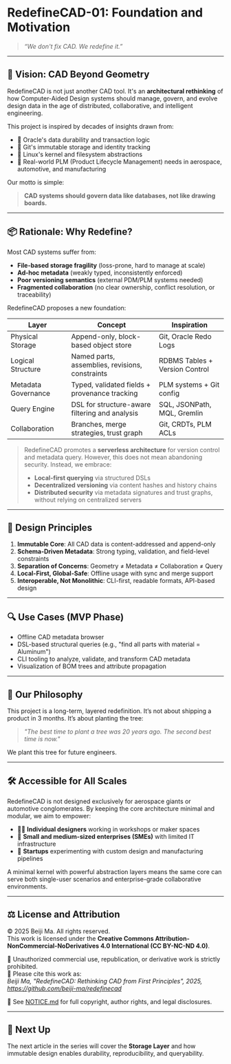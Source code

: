 # RedefineCAD-01: Foundation and Motivation

> *“We don't fix CAD. We redefine it.”*

---

## 🚀 Vision: CAD Beyond Geometry

RedefineCAD is not just another CAD tool. It's an **architectural rethinking** of how Computer-Aided Design systems should manage, govern, and evolve design data in the age of distributed, collaborative, and intelligent engineering.

This project is inspired by decades of insights drawn from:
- 🧱 Oracle's data durability and transaction logic
- 🌳 Git's immutable storage and identity tracking
- 🧠 Linux's kernel and filesystem abstractions
- 📀 Real-world PLM (Product Lifecycle Management) needs in aerospace, automotive, and manufacturing

Our motto is simple:
> **CAD systems should govern data like databases, not like drawing boards.**

---

## 📦 Rationale: Why Redefine?

Most CAD systems suffer from:
- **File-based storage fragility** (loss-prone, hard to manage at scale)
- **Ad-hoc metadata** (weakly typed, inconsistently enforced)
- **Poor versioning semantics** (external PDM/PLM systems needed)
- **Fragmented collaboration** (no clear ownership, conflict resolution, or traceability)

RedefineCAD proposes a new foundation:

| Layer               | Concept                                        | Inspiration                            |
|---------------------|------------------------------------------------|----------------------------------------|
| Physical Storage    | Append-only, block-based object store          | Git, Oracle Redo Logs                  |
| Logical Structure   | Named parts, assemblies, revisions, constraints| RDBMS Tables + Version Control         |
| Metadata Governance | Typed, validated fields + provenance tracking  | PLM systems + Git config               |
| Query Engine        | DSL for structure-aware filtering and analysis | SQL, JSONPath, MQL, Gremlin            |
| Collaboration       | Branches, merge strategies, trust graph        | Git, CRDTs, PLM ACLs                   |

> RedefineCAD promotes a **serverless architecture** for version control and metadata query. However, this does not mean abandoning security. Instead, we embrace:
> 
> - **Local-first querying** via structured DSLs  
> - **Decentralized versioning** via content hashes and history chains  
> - **Distributed security** via metadata signatures and trust graphs, without relying on centralized servers

---

## 🧱 Design Principles

1. **Immutable Core**: All CAD data is content-addressed and append-only
2. **Schema-Driven Metadata**: Strong typing, validation, and field-level constraints
3. **Separation of Concerns**: Geometry ≠ Metadata ≠ Collaboration ≠ Query
4. **Local-First, Global-Safe**: Offline usage with sync and merge support
5. **Interoperable, Not Monolithic**: CLI-first, readable formats, API-based design

---

## 🔍 Use Cases (MVP Phase)

- Offline CAD metadata browser
- DSL-based structural queries (e.g., "find all parts with material = Aluminum")
- CLI tooling to analyze, validate, and transform CAD metadata
- Visualization of BOM trees and attribute propagation

---

## 🌱 Our Philosophy

This project is a long-term, layered redefinition. It’s not about shipping a product in 3 months. It’s about planting the tree:

> *"The best time to plant a tree was 20 years ago. The second best time is now."*

We plant this tree for future engineers.

---

## 🛠️ Accessible for All Scales

RedefineCAD is not designed exclusively for aerospace giants or automotive conglomerates. By keeping the core architecture minimal and modular, we aim to empower:

- 🧑‍🔧 **Individual designers** working in workshops or maker spaces  
- 🏢 **Small and medium-sized enterprises (SMEs)** with limited IT infrastructure  
- 🧪 **Startups** experimenting with custom design and manufacturing pipelines  

A minimal kernel with powerful abstraction layers means the same core can serve both single-user scenarios and enterprise-grade collaborative environments.

---

## ⚖️ License and Attribution

© 2025 Beiji Ma. All rights reserved.  
This work is licensed under the **Creative Commons Attribution-NonCommercial-NoDerivatives 4.0 International (CC BY-NC-ND 4.0)**.

🚫 Unauthorized commercial use, republication, or derivative work is strictly prohibited.  
🔗 Please cite this work as:  
*Beiji Ma, "RedefineCAD: Rethinking CAD from First Principles", 2025, https://github.com/beiji-ma/redefinecad*

📄 See [NOTICE.md](./articles/NOTICE.md) for full copyright, author rights, and legal disclosures.

---

## 📌 Next Up

The next article in the series will cover the **Storage Layer** and how immutable design enables durability, reproducibility, and queryability.

